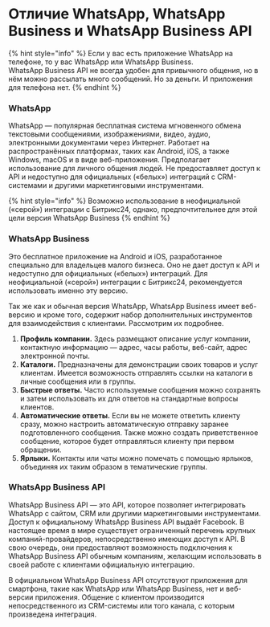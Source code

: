 # Отличие WhatsApp, WhatsApp Business и WhatsApp Business API

{% hint style="info" %}
Если у вас есть приложение WhatsApp на телефоне, то у вас WhatsApp или WhatsApp Business.\
WhatsApp Business API не всегда удобен для привычного общения, но в нём можно рассылать много сообщений. Но за деньги. И приложения для телефона нет.
{% endhint %}

### WhatsApp

WhatsApp — популярная бесплатная система мгновенного обмена текстовыми сообщениями, изображениями, видео, аудио, электронными документами через Интернет. Работает на распространённых платформах, таких как Android, iOS, а также Windows, macOS и в виде веб-приложения. Предполагает использование для личного общения людей. Не предоставляет доступ к API и недоступно для официальных («белых») интеграций с CRM-системами и другими маркетинговыми инструментами.

{% hint style="info" %}
Возможно использование в неофициальной («серой») интеграции с Битрикс24, однако, предпочтительнее для этой цели версия WhatsApp Business
{% endhint %}

### WhatsApp Business

Это бесплатное приложение на Android и iOS, разработанное специально для владельцев малого бизнеса. Оно не дает доступ к API и недоступно для официальных («белых») интеграций. Для неофициальной («серой») интеграции с Битрикс24, рекомендуется использовать именно эту версию.

Так же как и обычная версия WhatsApp, WhatsApp Business имеет веб-версию и кроме того, содержит набор дополнительных инструментов для взаимодействия с клиентами. Рассмотрим их подробнее.

1. **Профиль компании.** Здесь размещают описание услуг компании, контактную информацию — адрес, часы работы, веб-сайт, адрес электронной почты.
2. **Каталоги.** Предназначены для демонстрации своих товаров и услуг клиентам. Имеется возможность отправлять ссылки на каталоги в личные сообщения или в группы.
3. **Быстрые ответы.** Часто используемые сообщения можно сохранять и затем использовать их для ответов на стандартные вопросы клиентов.
4. **Автоматические ответы.** Если вы не можете ответить клиенту сразу, можно настроить автоматическую отправку заранее подготовленного сообщения. Также можно создать приветственное сообщение, которое будет отправляться клиенту при первом обращении.
5. **Ярлыки.** Контакты или чаты можно помечать с помощью ярлыков, объединяя их таким образом в тематические группы.

### WhatsApp Business API

WhatsApp Business API — это API, которое позволяет интегрировать WhatsApp с сайтом, CRM или другими маркетинговыми инструментами. Доступ к официальному WhatsApp Business API выдаёт Facebook. В настоящее время в мире существует ограниченный перечень крупных компаний-провайдеров, непосредственно имеющих доступ к API. В свою очередь, они предоставляют возможность подключения к WhatsApp Business API обычным компаниям, желающим использовать в своей работе с клиентами официальную интеграцию.

В официальном WhatsApp Business API отсутствуют приложения для смартфона, такие как WhatsApp или WhatsApp Business, нет и веб-версии приложения. Общение с клиентом производится непосредственного из CRM-системы или того канала, с которым произведена интеграция.
